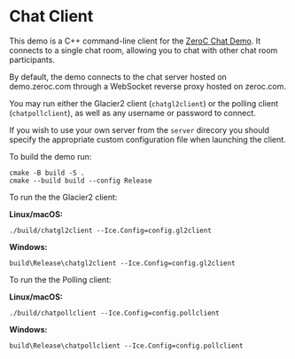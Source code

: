 # Chat Client

This demo is a C++ command-line client for the [ZeroC Chat Demo][1].
It connects to a single chat room, allowing you to chat with other chat
room participants.

By default, the demo connects to the chat server hosted on demo.zeroc.com
through a WebSocket reverse proxy hosted on zeroc.com.

You may run either the Glacier2 client (`chatgl2client`) or the polling client
(`chatpollclient`), as well as any username or password to connect.

If you wish to use your own server from the `server` direcory you should specify
the appropriate custom configuration file when launching the client.

To build the demo run:

```shell
cmake -B build -S .
cmake --build build --config Release
```

To run the the Glacier2 client:

**Linux/macOS:**

```shell
./build/chatgl2client --Ice.Config=config.gl2client
```

**Windows:**

```shell
build\Release\chatgl2client --Ice.Config=config.gl2client
```

To run the the Polling client:

**Linux/macOS:**

```shell
./build/chatpollclient --Ice.Config=config.pollclient
```

**Windows:**

```shell
build\Release\chatpollclient --Ice.Config=config.pollclient
```

[1]: https://doc.zeroc.com/display/Doc/Chat+Demo
